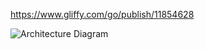 https://www.gliffy.com/go/publish/11854628

![Architecture Diagram]('images/ARCHITECTURE_DIAGRAM.png?raw=true' "Architecture Diagram")
